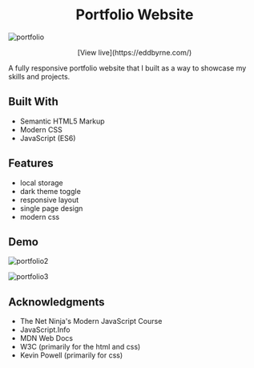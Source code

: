 <h1 align="center">Portfolio Website</h1>

![portfolio](https://user-images.githubusercontent.com/115553545/196440786-4a6de051-4f08-4e43-af72-61a53c1e151b.gif)

<p align="center">
[View live](https://eddbyrne.com/)
</p>

A fully responsive portfolio website that I built as a way to showcase my skills and projects.

## Built With

- Semantic HTML5 Markup
- Modern CSS
- JavaScript (ES6)

## Features

- local storage
- dark theme toggle
- responsive layout
- single page design
- modern css

## Demo

![portfolio2](https://user-images.githubusercontent.com/115553545/196458025-1b34e430-07f2-4f33-ad95-e6a624610a25.gif)

![portfolio3](https://user-images.githubusercontent.com/115553545/196459040-5cf74beb-ebd3-4993-beb6-3a54549cc06c.gif)

## Acknowledgments

- The Net Ninja's Modern JavaScript Course
- JavaScript.Info
- MDN Web Docs
- W3C (primarily for the html and css)
- Kevin Powell (primarily for css)

